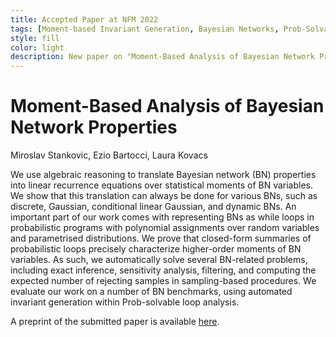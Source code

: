 ```yaml
---
title: Accepted Paper at NFM 2022
tags: [Moment-based Invariant Generation, Bayesian Networks, Prob-Solvable Loops, Probabilistic Machine Learning]  
style: fill
color: light
description: New paper on "Moment-Based Analysis of Bayesian Network Properties" published in the Journal of Theoretical Computer Science.
---
```


# Moment-Based Analysis of Bayesian Network Properties

Miroslav Stankovic, Ezio Bartocci, Laura Kovacs

We use algebraic reasoning to translate Bayesian network (BN) properties into linear recurrence equations over  statistical moments of BN variables. We show that this translation can always be done for various BNs,  such as discrete, Gaussian, conditional linear Gaussian, and dynamic BNs. An important part of our work  comes with representing BNs as while loops in probabilistic programs with polynomial assignments over random variables and parametrised distributions. We prove that closed-form summaries of probabilistic loops precisely characterize higher-order moments of BN variables.  As such, we automatically solve several BN-related problems, including exact inference, sensitivity analysis, filtering, and computing the expected number of rejecting samples in sampling-based procedures. We evaluate our work on a number of BN benchmarks, using automated invariant generation within Prob-solvable loop analysis.

A preprint of the submitted paper is available [here](https://arxiv.org/abs/2007.09450).




